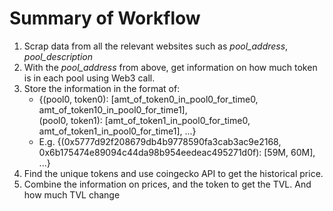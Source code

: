 # Summary of Workflow
1. Scrap data from all the relevant websites such as *pool_address*, *pool_description*
2. With the *pool_address* from above, get information on how much token is in each pool using Web3 call.
3. Store the information in the format of:
    - {(pool0, token0): [amt_of_token0_in_pool0_for_time0, amt_of_token10_in_pool0_for_time1], 
    <br>(pool0, token1): [amt_of_token1_in_pool0_for_time0, amt_of_token1_in_pool0_for_time1], ...}
    - E.g. {(0x5777d92f208679db4b9778590fa3cab3ac9e2168, 0x6b175474e89094c44da98b954eedeac495271d0f): [59M, 60M], ...}
4. Find the unique tokens and use coingecko API to get the historical price.
5. Combine the information on prices, and the token to get the TVL. And how much TVL change